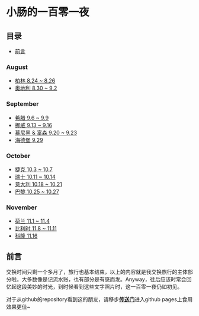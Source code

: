 # 小肠的一百零一夜

## 目录

- [前言](#前言)

### August

- [柏林 8.24 ~ 8.26](1_Berlin.md)
- [奥地利 8.30 ~ 9.2](2_Austria.md)

### September

- [希腊 9.6 ~ 9.9](3_Greece.md)
- [挪威 9.13 ~ 9.16](4_Norway.md)
- [慕尼黑 & 富森 9.20 ~ 9.23](5_Munich.md)
- [海德堡 9.29](6_Heidelberg.md)

### October

- [捷克 10.3 ~ 10.7](7_Czech.md)
- [瑞士 10.11 ~ 10.14](8_Switzerland.md)
- [意大利 10.18 ~ 10.21](9_Italy.md)
- [巴黎 10.25 ~ 10.27](10_Paris.md)

### November

- [荷兰 11.1 ~ 11.4](11_Netherland.md)
- [比利时 11.8 ~ 11.11](12_Belgium.md)
- [科隆 11.16](13_Koeln.md)

## 前言

交换时间只剩一个多月了，旅行也基本结束，以上的内容就是我交换旅行的主体部分啦。大多数像是记流水账，也有部分是有感而发。Anyway，往后应该时常会回忆起这段美妙的时光，到时候看到这些文字照片时，这一百零一夜仍如初见。

对于从github的repository看到这的朋友，请移步[**传送门**](https://xiaochr.github.io/Travel_Journal/)进入github pages上食用效果更佳~
